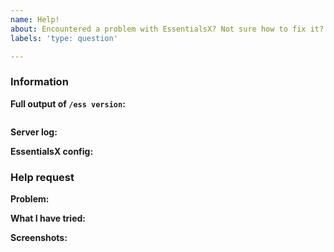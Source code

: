 ```yaml
---
name: Help!
about: Encountered a problem with EssentialsX? Not sure how to fix it?
labels: 'type: question'

---
```


<!-- EssentialsX help request guide

NOTE: Failure to fill out this template properly may result in your issue being
      delayed or ignored.

Don't put anything inside this block, as it will be hidden when you post your
PR. Make sure to also not type between any arrows in the template, as this text
will also be hidden.

Want faster support? Come join our Discord server to get help from both
developers and community members: https://discord.gg/F7gexAQ

If you're happy to wait (or you were sent here from Discord), read on:

1.  Check the Common Issues page.
      Read through the wiki page to see if you've encountered a regular issue:
      https://essentialsx.net/wiki/Common-Issues.html

2.  Fill out the template.
      Run the commands in the console. Don't just put "latest" as a version, or
      we will ignore it. This will help us understand what problem you've
      encountered and help us find a solution.

3.  When linking logs or config files, do not attach them to the post!
      Copy and paste any logs into https://gist.github.com/, then paste a
      link to them in the relevant parts of the template. Do not use Hastebin
      or Pastebin, as this can cause issues when trying to solve issues in the
      future.
      DO NOT drag logs into this box!

4.  If you are encountering a performance issue, please include a link to a
    Timings and/or profiler report, both before and after your PR.

-->

### Information

**Full output of `/ess version`:**
<!--
    Paste the output of `/ess version` inside the ```s, preferably copied
    directly from the console.
-->
```

```

**Server log:**
<!--
    Upload `logs/latest.log` to https://gist.github.com/ then paste the link
    below this block.
-->

**EssentialsX config:**
<!--
    Upload `plugins/Essentials/config.yml` (and other config files if relevant)
    to https://gist.github.com/ then paste the link below this block.
-->

### Help request

**Problem:**  
<!-- What problem did you encounter? Type below this line. -->

**What I have tried:**  
<!-- What have you tried so far? Type below this line. -->

**Screenshots:**  
<!-- If relevant, include any screenshots or a video below this line. -->
